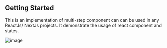## Getting Started

This is an implementation of multi-step component can can be used in any ReactJs/ NextJs projects.
It demonstrate the usage of react component and states.

![image](https://user-images.githubusercontent.com/36519974/166878032-f842d999-acfe-4b65-b771-02ce6fea3593.png)
